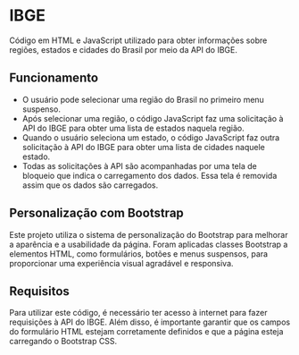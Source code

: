 <h1>IBGE</h1>
Código em HTML e JavaScript utilizado para obter informações sobre regiões, estados e cidades do Brasil por meio da API do IBGE.

<h2>Funcionamento</h2>

+ O usuário pode selecionar uma região do Brasil no primeiro menu suspenso.
+ Após selecionar uma região, o código JavaScript faz uma solicitação à API do IBGE para obter uma lista de estados naquela região.
+ Quando o usuário seleciona um estado, o código JavaScript faz outra solicitação à API do IBGE para obter uma lista de cidades naquele estado.
+ Todas as solicitações à API são acompanhadas por uma tela de bloqueio que indica o carregamento dos dados. Essa tela é removida assim que os dados são carregados.

<h2>Personalização com Bootstrap</h2>
Este projeto utiliza o sistema de personalização do Bootstrap para melhorar a aparência e a usabilidade da página. Foram aplicadas classes Bootstrap a elementos HTML, como formulários, botões e menus suspensos, para proporcionar uma experiência visual agradável e responsiva.

<h2>Requisitos</h2>
Para utilizar este código, é necessário ter acesso à internet para fazer requisições à API do IBGE. Além disso, é importante garantir que os campos do formulário HTML estejam corretamente definidos e que a página esteja carregando o Bootstrap CSS.
